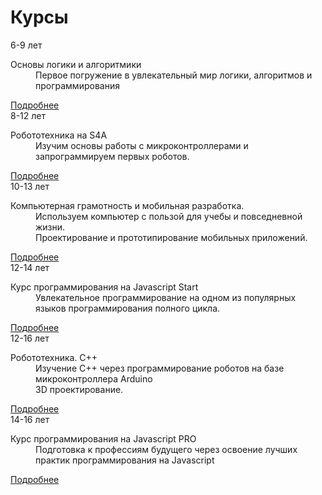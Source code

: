 # Курсы

<div class="responsive-tabs offset-top-0">
	<div class="row row-sm-center">
	  <div class="col-sm-7 col-md-6 col-lg-4 offset-top-30">
	    <div class="box-info">
	       <div class="box-info-content">
	          <div class="box-info-header">6-9 лет</div>
	          <div class="box-info-body">
	             <dl class="info-list">
	                <dt>Основы логики и алгоритмики</dt>
	                <dd>Первое погружение в увлекательный мир логики, алгоритмов и программирования</dd>
	             </dl>
	          </div>
	          <div class="box-info-footer">
	            <a href="/courses/basics/" class="link">Подробнее</a>
	          </div>
	       </div>
	    </div>
	  </div>
	  <div class="col-sm-7 col-md-6 col-lg-4 offset-top-30">
	    <div class="box-info">
	       <div class="box-info-content">
	          <div class="box-info-header">8-12 лет</div>
	          <div class="box-info-body">
	             <dl class="info-list">
	                <dt>Робототехника на S4A</dt>
	                <dd>Изучим основы работы с микроконтроллерами и запрограммируем первых роботов.</dd>
	             </dl>
	          </div>
	          <div class="box-info-footer">
	            <a href="/courses/robots-s4a/" class="link">Подробнее</a>
	          </div>
	       </div>
	    </div>
	  </div>
	  <div class="col-sm-7 col-md-6 col-lg-4 offset-top-30">
	    <div class="box-info">
	       <div class="box-info-content">
	          <div class="box-info-header">10-13 лет</div>
	          <div class="box-info-body">
	             <dl class="info-list">
	                <dt>Компьютерная грамотность и мобильная разработка.</dt>
	                <dd>Используем компьютер с пользой для учебы и повседневной жизни.
	                   <br>Проектирование и прототипирование мобильных приложений.
	                </dd>
	             </dl>
	          </div>
	          <div class="box-info-footer">
	            <a href="/courses/mobile/" class="link">Подробнее</a>
	          </div>
	       </div>
	    </div>
	  </div>
	</div>
	<div class="row row-sm-center">
	 <div class="col-sm-7 col-md-6 col-lg-4 offset-top-30">
	    <div class="box-info">
	       <div class="box-info-content">
	          <div class="box-info-header">12-14 лет</div>
	          <div class="box-info-body">
	             <dl class="info-list">
	                <dt>Курс программирования на Javascript Start</dt>
	                <dd>Увлекательное программирование на одном из популярных языков программирования полного цикла.</dd>
	             </dl>
	          </div>
	          <div class="box-info-footer">
	            <a href="/courses/js-start/" class="link">Подробнее</a>
	          </div>
	       </div>
	    </div>
	 </div>
	 <div class="col-sm-7 col-md-6 col-lg-4 offset-top-30">
	    <div class="box-info">
	       <div class="box-info-content">
	          <div class="box-info-header">12-16 лет</div>
	          <div class="box-info-body">
	             <dl class="info-list">
	                <dt>Робототехника. C++</dt>
	                <dd>Изучение С++ через программирование роботов на базе микроконтроллера Arduino
	                  <br/>3D проектирование.</dd>
	             </dl>
	          </div>
	          <div class="box-info-footer">
	            <a href="/courses/robots-c++3d/" class="link">Подробнее</a>
	          </div>
	       </div>
	    </div>
	 </div>
	 <div class="col-sm-7 col-md-6 col-lg-4 offset-top-30">
	    <div class="box-info">
	       <div class="box-info-content">
	          <div class="box-info-header">14-16 лет</div>
	          <div class="box-info-body">
	             <dl class="info-list">
	                <dt>Курс программирования на Javascript PRO</dt>
	                <dd>Подготовка к профессиям будущего через освоение лучших практик программирования на Javascript</dd>
	             </dl>
	          </div>
	          <div class="box-info-footer">
	            <a href="/courses/js-pro/" class="link">Подробнее</a>
	          </div>
	       </div>
	    </div>
	 </div>
	</div>
</div>